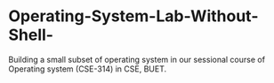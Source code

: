 # Operating-System-Lab-Without-Shell-
Building a small subset of operating system in our sessional course of Operating system (CSE-314) in CSE, BUET.
